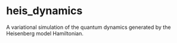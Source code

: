 # heis_dynamics

A variational simulation of the quantum dynamics generated by the Heisenberg model Hamiltonian.